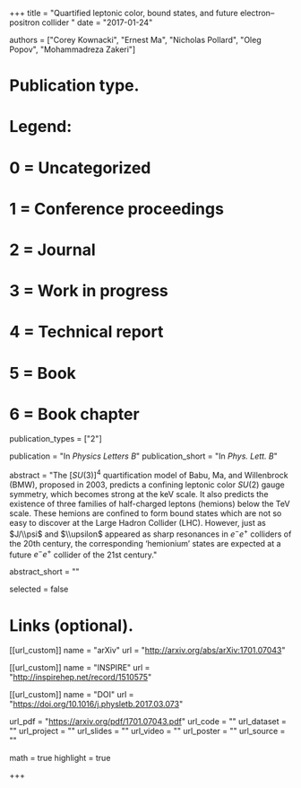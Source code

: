+++
title = "Quartified leptonic color, bound states, and future electron–positron collider "
date = "2017-01-24"

authors = ["Corey Kownacki", "Ernest Ma", "Nicholas Pollard",  "Oleg Popov",  "Mohammadreza Zakeri"]

# Publication type.
# Legend:
# 0 = Uncategorized
# 1 = Conference proceedings
# 2 = Journal
# 3 = Work in progress
# 4 = Technical report
# 5 = Book
# 6 = Book chapter
publication_types = ["2"]

publication = "In *Physics Letters B*"
publication_short = "In *Phys. Lett. B*"

abstract = "The $[SU(3)]^4$ quartification model of Babu, Ma, and Willenbrock (BMW), proposed in $2003$, predicts a confining leptonic color $SU(2)$ gauge symmetry, which becomes strong at the keV scale. It also predicts the existence of three families of half-charged leptons (hemions) below the TeV scale. These hemions are confined to form bound states which are not so easy to discover at the Large Hadron Collider (LHC). However, just as $J/\\psi$ and $\\upsilon$ appeared as sharp resonances in $e^-e^+$ colliders of the 20th century, the corresponding ‘hemionium’ states are expected at a future $e^-e^+$ collider of the 21st century."

abstract_short = ""

selected = false

# Links (optional).
[[url_custom]]
name = "arXiv"
url = "http://arxiv.org/abs/arXiv:1701.07043"

[[url_custom]]
name = "INSPIRE"
url = "http://inspirehep.net/record/1510575"

[[url_custom]]
name = "DOI"
url = "https://doi.org/10.1016/j.physletb.2017.03.073"

url_pdf = "https://arxiv.org/pdf/1701.07043.pdf"
url_code = ""
url_dataset = ""
url_project = ""
url_slides = ""
url_video = ""
url_poster = ""
url_source = ""

math = true
highlight = true

+++
